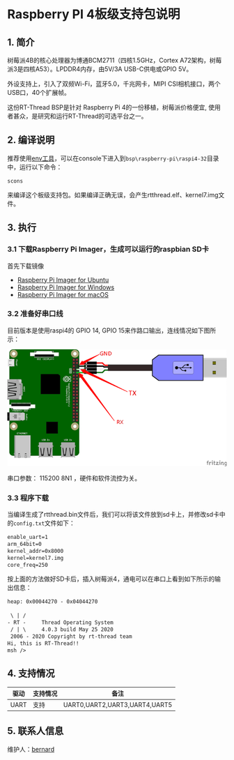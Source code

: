 # Raspberry PI 4板级支持包说明

## 1. 简介

树莓派4B的核心处理器为博通BCM2711（四核1.5GHz，Cortex A72架构，树莓派3是四核A53）。LPDDR4内存，由5V/3A USB-C供电或GPIO 5V。

外设支持上，引入了双频Wi-Fi，蓝牙5.0，千兆网卡，MIPI CSI相机接口，两个USB口，40个扩展帧。

这份RT-Thread BSP是针对 Raspberry Pi 4的一份移植，树莓派价格便宜, 使用者甚众，是研究和运行RT-Thread的可选平台之一。


## 2. 编译说明

推荐使用[env工具](https://www.rt-thread.org/page/download.html)，可以在console下进入到`bsp\raspberry-pi\raspi4-32`目录中，运行以下命令：

```
scons
```

来编译这个板级支持包。如果编译正确无误，会产生rtthread.elf、kernel7.img文件。


## 3. 执行

### 3.1 下载**Raspberry Pi Imager**，生成可以运行的raspbian SD卡

首先下载镜像

* [Raspberry Pi Imager for Ubuntu](https://downloads.raspberrypi.org/imager/imager_amd64.deb)
* [Raspberry Pi Imager for Windows](https://downloads.raspberrypi.org/imager/imager.exe)
* [Raspberry Pi Imager for macOS](https://downloads.raspberrypi.org/imager/imager.dmg)

### 3.2 准备好串口线

目前版本是使用raspi4的 GPIO 14, GPIO 15来作路口输出，连线情况如下图所示：

![raspi2](../raspi3-32/figures/raspberrypi-console.png)

串口参数： 115200 8N1 ，硬件和软件流控为关。

### 3.3 程序下载

当编译生成了rtthread.bin文件后，我们可以将该文件放到sd卡上，并修改sd卡中的`config.txt`文件如下：

```
enable_uart=1
arm_64bit=0
kernel_addr=0x8000
kernel=kernel7.img
core_freq=250
```

按上面的方法做好SD卡后，插入树莓派4，通电可以在串口上看到如下所示的输出信息：

```text
heap: 0x00044270 - 0x04044270

 \ | /
- RT -     Thread Operating System
 / | \     4.0.3 build May 25 2020
 2006 - 2020 Copyright by rt-thread team
Hi, this is RT-Thread!!
msh />
```

## 4. 支持情况

| 驱动 | 支持情况  |  备注  |
| ------ | ----  | :------:  |
| UART | 支持 | UART0,UART2,UART3,UART4,UART5 |

## 5. 联系人信息

维护人：[bernard][5]

[1]: https://www.rt-thread.org/page/download.html
[2]: https://developer.arm.com/tools-and-software/open-source-software/developer-tools/gnu-toolchain/gnu-a/downloads
[3]: https://downloads.raspberrypi.org/raspbian_lite_latest
[4]: https://etcher.io
[5]: https://github.com/BernardXiong
